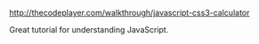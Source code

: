 http://thecodeplayer.com/walkthrough/javascript-css3-calculator

Great tutorial for understanding JavaScript.


